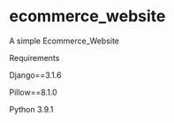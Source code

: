 # ecommerce_website
A simple Ecommerce_Website 

Requirements

Django==3.1.6

Pillow==8.1.0

Python 3.9.1
